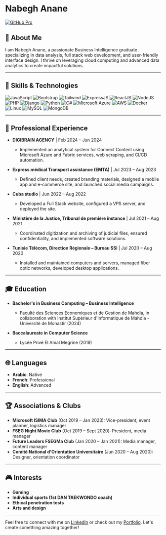 # Nabegh Anane

[![GitHub Pro](https://img.shields.io/badge/GitHub-Pro-blue?style=flat&logo=github)](https://github.com/Nabegh-Anane)

## 🌟 About Me

I am Nabegh Anane, a passionate Business Intelligence graduate specializing in data analysis, full stack web development, and user-friendly interface design. I thrive on leveraging cloud computing and advanced data analytics to create impactful solutions.

---

## 🔧 Skills & Technologies

![JavaScript](https://img.shields.io/badge/-JavaScript-F7DF1E?style=flat&logo=javascript&logoColor=black)
![Bootstrap](https://img.shields.io/badge/-Bootstrap-563D7C?style=flat&logo=bootstrap)
![Tailwind](https://img.shields.io/badge/-Tailwind-38B2AC?style=flat&logo=tailwind-css&logoColor=white)
![ExpressJS](https://img.shields.io/badge/-ExpressJS-000000?style=flat&logo=express)
![ReactJS](https://img.shields.io/badge/-ReactJS-61DAFB?style=flat&logo=react)
![NodeJS](https://img.shields.io/badge/-NodeJS-339933?style=flat&logo=node.js&logoColor=white)
![PHP](https://img.shields.io/badge/-PHP-777BB4?style=flat&logo=php&logoColor=white)
![Django](https://img.shields.io/badge/-Django-092E20?style=flat&logo=django&logoColor=white)
![Python](https://img.shields.io/badge/-Python-3776AB?style=flat&logo=python&logoColor=white)
![C#](https://img.shields.io/badge/-C%23-239120?style=flat&logo=c-sharp&logoColor=white)
![Microsoft Azure](https://img.shields.io/badge/-Microsoft%20Azure-0078D4?style=flat&logo=microsoft-azure&logoColor=white)
![AWS](https://img.shields.io/badge/-AWS-232F3E?style=flat&logo=amazon-aws&logoColor=white)
![Docker](https://img.shields.io/badge/-Docker-2496ED?style=flat&logo=docker&logoColor=white)
![Linux](https://img.shields.io/badge/-Linux-FCC624?style=flat&logo=linux&logoColor=black)
![MySQL](https://img.shields.io/badge/-MySQL-4479A1?style=flat&logo=mysql&logoColor=white)
![MongoDB](https://img.shields.io/badge/-MongoDB-47A248?style=flat&logo=mongodb&logoColor=white)

---

## 🏢 Professional Experience

- **DIGIBRAIN AGENCY** | Feb 2024 – Jun 2024
  - Implemented an analytical system for Connect Content using Microsoft Azure and Fabric services, web scraping, and CI/CD automation.
  
- **Express médical Transport assistance (EMTA)** | Jul 2023 – Aug 2023
  - Defined client needs, created branding materials, designed a mobile app and e-commerce site, and launched social media campaigns.
  
- **Cuba studio** | Jun 2022 – Aug 2022
  - Developed a Full Stack website, configured a VPS server, and deployed the site.
  
- **Ministère de la Justice, Tribunal de première instance** | Jul 2021 – Aug 2021
  - Coordinated digitization and archiving of judicial files, ensured confidentiality, and implemented software solutions.
  
- **Tunisie Télécom, Direction Régionale – Bureau SSI** | Jul 2020 – Aug 2020
  - Installed and maintained computers and servers, managed fiber optic networks, developed desktop applications.

---

## 🎓 Education

- **Bachelor's in Business Computing – Business Intelligence**
  - Faculté des Sciences Economiques et de Gestion de Mahdia, in collaboration with Institut Supérieur d'Informatique de Mahdia - Université de Monastir (2024)
  
- **Baccalaureate in Computer Science**
  - Lycée Privé El Amal Megrine (2019)

---

## 🌐 Languages

- **Arabic**: Native
- **French**: Professional
- **English**: Advanced

---

## 🏆 Associations & Clubs

- **Microsoft ISIMA Club** (Oct 2019 – Jan 2023): Vice-president, event planner, logistics manager
- **FSEG Night Movie Club** (Oct 2019 – Sept 2020): President, media manager
- **Future Leaders FSEGMa Club** (Jan 2020 – Jan 2021): Media manager, content manager
- **Comité National d'Orientation Universitaire** (Jun 2020 – Aug 2020): Designer, orientation coordinator

---

## 🎮 Interests

- **Gaming**
- **Individual sports (1st DAN TAEKWONDO coach)**
- **Ethical penetration tests**
- **Arts and design**

---

Feel free to connect with me on [LinkedIn](https://www.linkedin.com/in/nabegh-anane/) or check out my [Portfolio](https://nabeghanane.com/). Let's create something amazing together!

